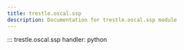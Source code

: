 ```yaml
---
title: trestle.oscal.ssp
description: Documentation for trestle.oscal.ssp module
---
```

::: trestle.oscal.ssp
handler: python
